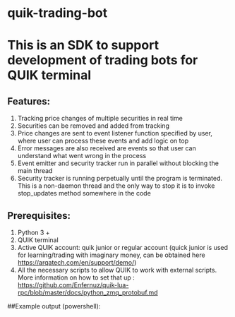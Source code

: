 # quik-trading-bot
# This is an SDK to support development of trading bots for QUIK terminal

## Features:
1. Tracking price changes of multiple securities in real time
2. Securities can be removed and added from tracking
3. Price changes are sent to event listener function specified by user, where user can process these events and add logic on top
4. Error messages are also received are events so that user can understand what went wrong in the process
5. Event emitter and security tracker run in parallel without blocking the main thread
6. Security tracker is running perpetually until the program is terminated. This is a non-daemon thread and the only way to stop it is to invoke stop_updates method somewhere in the code

## Prerequisites:

1. Python 3 +
2. QUIK terminal
3. Active QUIK account: quik junior or regular account (quick junior is used for learning/trading with imaginary money, can be obtained here https://arqatech.com/en/support/demo/)
4. All the necessary scripts to allow QUIK to work with external scripts. More information on how to set that up : https://github.com/Enfernuz/quik-lua-rpc/blob/master/docs/python_zmq_protobuf.md

##Example output (powershell):

